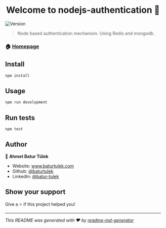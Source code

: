 <h1 align="center">Welcome to nodejs-authentication 👋</h1>
<p>
  <img alt="Version" src="https://img.shields.io/badge/version-0.2.0-blue.svg?cacheSeconds=2592000" />
</p>

> Node based authentication mechanism. Using Redis and mongodb.

### 🏠 [Homepage](https://github.com/baturtulek/nodejs-authentication)

## Install

```sh
npm install
```

## Usage

```sh
npm run development
```

## Run tests

```sh
npm test
```

## Author

👤 **Ahmet Batur Tülek**

* Website: www.baturtulek.com
* Github: [@baturtulek](https://github.com/baturtulek)
* LinkedIn: [@batur-tulek](https://linkedin.com/in/batur-tulek)

## Show your support

Give a ⭐️ if this project helped you!

***
_This README was generated with ❤️ by [readme-md-generator](https://github.com/kefranabg/readme-md-generator)_